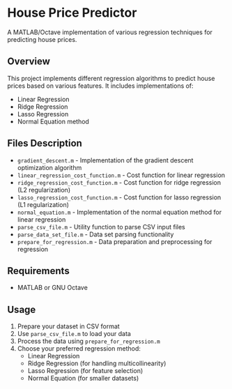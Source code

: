 # House Price Predictor

A MATLAB/Octave implementation of various regression techniques for predicting house prices.

## Overview

This project implements different regression algorithms to predict house prices based on various features. It includes implementations of:

- Linear Regression
- Ridge Regression
- Lasso Regression
- Normal Equation method

## Files Description

- `gradient_descent.m` - Implementation of the gradient descent optimization algorithm
- `linear_regression_cost_function.m` - Cost function for linear regression
- `ridge_regression_cost_function.m` - Cost function for ridge regression (L2 regularization)
- `lasso_regression_cost_function.m` - Cost function for lasso regression (L1 regularization)
- `normal_equation.m` - Implementation of the normal equation method for linear regression
- `parse_csv_file.m` - Utility function to parse CSV input files
- `parse_data_set_file.m` - Data set parsing functionality
- `prepare_for_regression.m` - Data preparation and preprocessing for regression

## Requirements

- MATLAB or GNU Octave

## Usage

1. Prepare your dataset in CSV format
2. Use `parse_csv_file.m` to load your data
3. Process the data using `prepare_for_regression.m`
4. Choose your preferred regression method:
   - Linear Regression
   - Ridge Regression (for handling multicollinearity)
   - Lasso Regression (for feature selection)
   - Normal Equation (for smaller datasets)
